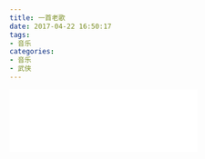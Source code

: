 ```yaml
---
title: 一首老歌
date: 2017-04-22 16:50:17
tags: 
- 音乐
categories: 
- 音乐 
- 武侠
---
```


<iframe frameborder="no" border="0" marginwidth="0" marginheight="0" width=330 height=110 src="//music.163.com/outchain/player?type=2&id=393685&auto=1&height=90"></iframe>
